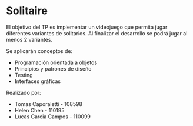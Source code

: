 # Solitaire

El objetivo del TP es implementar un videojuego que permita jugar diferentes variantes de solitarios. Al finalizar el
desarrollo se podrá jugar al menos 2 variantes.

Se aplicarán conceptos de:

- Programación orientada a objetos
- Principios y patrones de diseño
- Testing
- Interfaces gráficas

Realizado por:

- Tomas Caporaletti - 108598
- Helen Chen - 110195
- Lucas Garcia Campos - 110099
